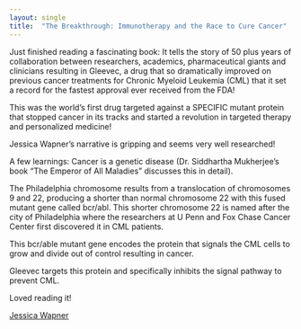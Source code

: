 ```yaml
---
layout: single
title:  "The Breakthrough: Immunotherapy and the Race to Cure Cancer"
---
```

Just finished reading a fascinating book:
It tells the story of 50 plus years of collaboration between researchers, academics, pharmaceutical giants and clinicians resulting in Gleevec, a drug that so dramatically improved on previous cancer treatments for Chronic Myeloid Leukemia (CML) that it set a record for the fastest approval ever received from the FDA!

This was the world’s first drug targeted against a SPECIFIC mutant protein that stopped cancer in its tracks and started a revolution in targeted therapy and personalized medicine!

Jessica Wapner’s narrative is gripping and seems very well researched!

A few learnings:
Cancer is a genetic disease (Dr. Siddhartha Mukherjee’s book “The Emperor of All Maladies” discusses this in detail).

The Philadelphia chromosome results from a translocation of chromosomes 9 and 22, producing a shorter than normal chromosome 22 with this fused mutant gene called bcr/abl. This shorter chromosome 22 is named after the city of Philadelphia where the researchers at U Penn and Fox Chase Cancer Center first discovered it in CML patients.

This bcr/able mutant gene encodes the protein that signals the CML cells to grow and divide out of control resulting in cancer.

Gleevec targets this protein and specifically inhibits the signal pathway to prevent CML.

Loved reading it!


[Jessica Wapner ](https://www.goodreads.com/book/show/16238032-the-philadelphia-chromosome)

